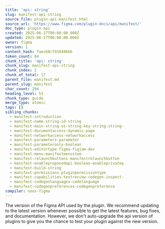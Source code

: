 ```yaml
---
title: 'api: string'
slug: manifest-api-string
source_file: plugin-api-manifest.html
source_url: 'https://www.figma.com/plugin-docs/api/manifest/'
doc_type: plugin-api
created: 2025-06-27T00:00:00.000Z
updated: 2025-06-27T00:00:00.000Z
owner: figma
version: 1
content_hash: faecb8cf91840666
token_count: 84
chunk_title: 'api: string'
chunk_slug: manifest-api-string
chunk_index: 2
chunk_of_total: 17
parent_file: manifest.md
parent_slug: manifest
char_count: 294
heading_level: h3
chunk_type: guide
merge_type: atomic
tags: []
sibling_chunks:
  - manifest-introduction
  - manifest-name-string-id-string
  - manifest-main-string-ui-string-key-string-string-
  - manifest-documentaccess-dynamic-page
  - manifest-networkaccess-networkaccess
  - manifest-parameters-parameter
  - manifest-parameteronly-boolean
  - manifest-editortype-figma-figjam-dev
  - manifest-menu-manifestmenuitem
  - manifest-relaunchbuttons-manifestrelaunchbutton
  - manifest-enableproposedapi-boolean-enableprivatep
  - manifest-build-string
  - manifest-permissions-pluginpermissiontype
  - manifest-capabilities-textreview-codegen-inspect-
  - manifest-codegenlanguages-codelanguage
  - manifest-codegenpreferences-codegenpreference
compiler: noos-figma
---
```


The version of the Figma API used by the plugin. We recommend updating to the latest version whenever possible to get the latest features, bug fixes, and documentation. However, we don't auto-upgrade the api version of plugins to give you the chance to test your plugin against the new version.
